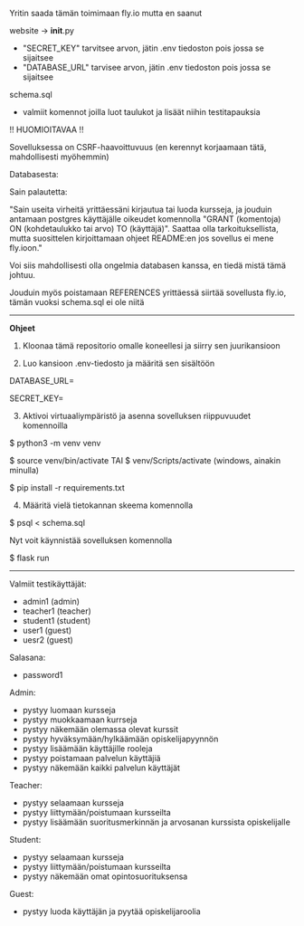 Yritin saada tämän toimimaan fly.io mutta en saanut

website -> __init__.py
- "SECRET_KEY" tarvitsee arvon, jätin .env tiedoston pois jossa se sijaitsee
- "DATABASE_URL" tarvisee arvon, jätin .env tiedoston pois jossa se sijaitsee

schema.sql
- valmiit komennot joilla luot taulukot ja lisäät niihin testitapauksia



!! HUOMIOITAVAA !!

Sovelluksessa on CSRF-haavoittuvuus (en kerennyt korjaamaan tätä, mahdollisesti myöhemmin)


Databasesta:

Sain palautetta:

"Sain useita virheitä yrittäessäni kirjautua tai luoda kursseja, ja jouduin antamaan postgres käyttäjälle oikeudet komennolla "GRANT (komentoja) ON (kohdetaulukko tai arvo) TO (käyttäjä)". Saattaa olla tarkoituksellista, mutta suosittelen kirjoittamaan ohjeet README:en jos sovellus ei mene fly.ioon."

Voi siis mahdollisesti olla ongelmia databasen kanssa, en tiedä mistä tämä johtuu.

Jouduin myös poistamaan REFERENCES yrittäessä siirtää sovellusta fly.io, tämän vuoksi schema.sql ei ole niitä

----------------------------
**Ohjeet**

1. Kloonaa tämä repositorio omalle koneellesi ja siirry sen juurikansioon

2. Luo kansioon .env-tiedosto ja määritä sen sisältöön

DATABASE_URL=

SECRET_KEY=

3. Aktivoi virtuaaliympäristö ja asenna sovelluksen riippuvuudet komennoilla

$ python3 -m venv venv

$ source venv/bin/activate TAI $ venv/Scripts/activate  (windows, ainakin minulla)

$ pip install -r requirements.txt

4. Määritä vielä tietokannan skeema komennolla

$ psql < schema.sql

Nyt voit käynnistää sovelluksen komennolla

$ flask run

--------------------

Valmiit testikäyttäjät:
- admin1 (admin)
- teacher1 (teacher)
- student1 (student)
- user1 (guest)
- uesr2 (guest)

Salasana: 
- password1


Admin:
- pystyy luomaan kursseja
- pystyy muokkaamaan kurrseja
- pystyy näkemään olemassa olevat kurssit
- pystyy hyväksymään/hylkäämään opiskelijapyynnön
- pystyy lisäämään käyttäjille rooleja
- pystyy poistamaan palvelun käyttäjiä
- pystyy näkemään kaikki palvelun käyttäjät

Teacher:
- pystyy selaamaan kursseja
- pystyy liittymään/poistumaan kursseilta
- pystyy lisäämään suoritusmerkinnän ja arvosanan kurssista opiskelijalle

Student:
- pystyy selaamaan kursseja
- pystyy liittymään/poistumaan kursseilta
- pystyy näkemään omat opintosuorituksensa

Guest:
- pystyy luoda käyttäjän ja pyytää opiskelijaroolia
